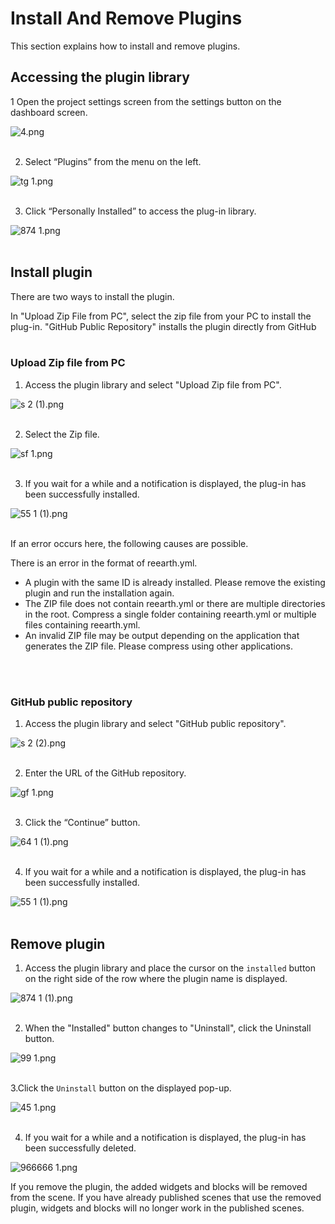 # Install And Remove Plugins

This section explains how to install and remove plugins.

## Accessing the plugin library

1 Open the project settings screen from the settings button on the dashboard screen.

![4.png](Install%20And%20Remove%20Plugins%20a9f2c04d2f0a49af98e19bffb4836f8d/4.png)
<br>
<br>

2. Select “Plugins” from the menu on the left.

![tg 1.png](Install%20And%20Remove%20Plugins%20a9f2c04d2f0a49af98e19bffb4836f8d/tg_1.png)
<br>
<br>

3. Click “Personally Installed” to access the plug-in library.

![874 1.png](Install%20And%20Remove%20Plugins%20a9f2c04d2f0a49af98e19bffb4836f8d/874_1.png)
<br>
<br>

## Install plugin

There are two ways to install the plugin.

In "Upload Zip File from PC", select the zip file from your PC to install the plug-in. "GitHub Public Repository" installs the plugin directly from GitHub
<br>
<br>

### Upload Zip file from PC

1. Access the plugin library and select "Upload Zip file from PC".

![s 2 (1).png](Install%20And%20Remove%20Plugins%20a9f2c04d2f0a49af98e19bffb4836f8d/s_2_(1).png)
<br>
<br>

2. Select the Zip file.

![sf 1.png](Install%20And%20Remove%20Plugins%20a9f2c04d2f0a49af98e19bffb4836f8d/sf_1.png)
<br>
<br>

3. If you wait for a while and a notification is displayed, the plug-in has been successfully installed.

![55 1 (1).png](Install%20And%20Remove%20Plugins%20a9f2c04d2f0a49af98e19bffb4836f8d/55_1_(1).png)
<br>
<br>

If an error occurs here, the following causes are possible.

There is an error in the format of reearth.yml.

- A plugin with the same ID is already installed. Please remove the existing plugin and run the installation again.
- The ZIP file does not contain reearth.yml or there are multiple directories in the root. Compress a single folder containing reearth.yml or multiple files containing reearth.yml.
- An invalid ZIP file may be output depending on the application that generates the ZIP file. Please compress using other applications.
<br>
<br>

### GitHub public repository

1. Access the plugin library and select "GitHub public repository".

![s 2 (2).png](Install%20And%20Remove%20Plugins%20a9f2c04d2f0a49af98e19bffb4836f8d/s_2_(2).png)
<br>
<br>

2. Enter the URL of the GitHub repository.

![gf 1.png](Install%20And%20Remove%20Plugins%20a9f2c04d2f0a49af98e19bffb4836f8d/gf_1.png)
<br>
<br>

3. Click the “Continue” button.

![64 1 (1).png](Install%20And%20Remove%20Plugins%20a9f2c04d2f0a49af98e19bffb4836f8d/64_1_(1).png)
<br>
<br>

4. If you wait for a while and a notification is displayed, the plug-in has been successfully installed.

![55 1 (1).png](Install%20And%20Remove%20Plugins%20a9f2c04d2f0a49af98e19bffb4836f8d/55_1_(1)%201.png)
<br>
<br>

## Remove plugin

1.  Access the plugin library and place the cursor on the `installed` button on the right side of the row where the plugin name is displayed.

![874 1 (1).png](Install%20And%20Remove%20Plugins%20a9f2c04d2f0a49af98e19bffb4836f8d/874_1_(1).png)
<br>
<br>

2.  When the "Installed" button changes to "Uninstall", click the Uninstall button.

![99 1.png](Install%20And%20Remove%20Plugins%20a9f2c04d2f0a49af98e19bffb4836f8d/99_1.png)
<br>
<br>

3.Click the `Uninstall` button on the displayed pop-up.

![45 1.png](Install%20And%20Remove%20Plugins%20a9f2c04d2f0a49af98e19bffb4836f8d/45_1.png)
<br>
<br>

4. If you wait for a while and a notification is displayed, the plug-in has been successfully deleted.

![966666 1.png](Install%20And%20Remove%20Plugins%20a9f2c04d2f0a49af98e19bffb4836f8d/966666_1.png)

If you remove the plugin, the added widgets and blocks will be removed from the scene. If you have already published scenes that use the removed plugin, widgets and blocks will no longer work in the published scenes.
